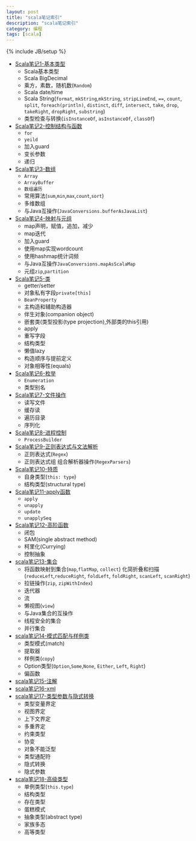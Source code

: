 ```yaml
---
layout: post
title: "scala笔记索引"
description: "scala笔记索引"
category: 编程
tags: [scala]
---
```

{% include JB/setup %}

* [Scala笔记1-基本类型](http://zhangjunhd.github.io/2013/12/16/scala-note1-data-type.html)
  * Scala基本类型
  * Scala BigDecimal
  * 乘方，素数，随机数(`Random`)
  * Scala date/time
  * Scala String(`format`, `mkString`,`mkString`, `stripLineEnd`, `==`, `count`, `split`, `foreach(println)`, `distinct`, `diff`, `intersect`, `take`, `drop`, `takeRight`, `dropRight`, `substring`)
  * 类型检查与转换(`isInstanceOf`, `asInstanceOf`, `classOf`)
* [Scala笔记2-控制结构与函数](http://zhangjunhd.github.io/2013/12/17/scala-note2-condition-and-function.html)
  * `for`
  * `yeild`
  * 加入guard
  * 变长参数
  * 递归
* [Scala笔记3-数组](http://zhangjunhd.github.io/2013/12/18/scala-note3-array.html)
  * `Array`
  * `ArrayBuffer`
  * `数组遍历`
  * 常用算法(`sum`,`min`,`max`,`count`,`sort`)
  * 多维数组
  * 与Java互操作(`JavaConversions.bufferAsJavaList`)
* [Scala笔记4-映射与元组](http://zhangjunhd.github.io/2013/12/19/scala-note4-map-and-tuple.html)
  * map声明，赋值，追加，减少
  * map迭代
  * 加入guard
  * 使用map实现wordcount
  * 使用hashmap统计词频
  * 与Java互操作`JavaConversions.mapAsScalaMap`
  * 元组`zip`,`partition`
* [Scala笔记5-类](http://zhangjunhd.github.io/2013/12/20/scala-note5-class.html)
  * getter/setter
  * 对象私有字段`private[this]`
  * `BeanProperty`
  * 主构造和辅助构造器
  * 伴生对象(companion object)
  * 嵌套类(类型投影(type projection),外部类的this引用)
  * apply
  * 重写字段
  * 结构类型
  * 懒值lazy
  * 构造顺序与提前定义
  * 对象相等性(equals)
* [Scala笔记6-枚举](http://zhangjunhd.github.io/2013/12/21/scala-note6-enumeration.html)
  * `Enumeration`
  * 类型别名
* [Scala笔记7-文件操作](http://zhangjunhd.github.io/2013/12/22/scala-note7-file.html)
  * 读写文件
  * 缓存读
  * 遍历目录
  * 序列化
* [Scala笔记8-进程控制](http://zhangjunhd.github.io/2013/12/23/scala-note8-process.html)
  * `ProcessBuilder`
* [Scala笔记9-正则表达式与文法解析](http://zhangjunhd.github.io/2013/12/24/scala-note9-regex.html)
  * 正则表达式(`Regex`)
  * 正则表达式组
  组合解析器操作(`RegexParsers`)
* [Scala笔记10-特质](http://zhangjunhd.github.io/2013/12/25/scala-note10-trait.html)
  * 自身类型(`this: type`)
  * 结构类型(structural type)
* [Scala笔记11-apply函数](http://zhangjunhd.github.io/2013/12/26/scala-note11-apply.html)
  * `apply`
  * `unapply`
  * `update`
  * `unapplySeq`
* [Scala笔记12-高阶函数](http://zhangjunhd.github.io/2013/12/27/scala-note12-high-order-function.html)
  * 闭包
  * SAM(single abstract method)
  * 柯里化(Currying)
  * 控制抽象
* [scala笔记13-集合](http://zhangjunhd.github.io/2013/12/31/scala-note13-collections.html)
  * 将函数映射到集合(`map`,`flatMap`, `collect`)
  化简折叠和扫描(`reduceLeft`,`reduceRight`, `foldLeft`, `foldRight`, `scanLeft`, `scanRight`)
  * 拉链操作(`zip`, `zipWithIndex`)
  * 迭代器
  * 流
  * 懒视图(`view`)
  * 与Java集合的互操作
  * 线程安全的集合
  * 并行集合
* [scala笔记14-模式匹配与样例类](http://zhangjunhd.github.io/2013/12/31/scala-note14-pattern-match.html)
  * 类型模式(match)
  * 提取器
  * 样例类(`copy`)
  * Option类型(`Option`,`Some`,`None`, `Either`, `Left`, `Right`)
  * 偏函数
* [scala笔记15-注解](http://zhangjunhd.github.io/2013/12/31/scala-note15-annotations.html)
* [scala笔记16-xml](http://zhangjunhd.github.io/2014/01/01/scala-note16-xml.html)
* [scala笔记17-类型参数与隐式转换](http://zhangjunhd.github.io/2014/01/01/scala-note17-type-parameters.html)
  * 类型变量界定
  * 视图界定
  * 上下文界定
  * 多重界定
  * 约束类型
  * 协变
  * 对象不能泛型
  * 类型通配符
  * 隐式转换
  * 隐式参数
* [scala笔记18-高级类型](http://zhangjunhd.github.io/2014/01/02/scala-note18-advanced-types.html)
  * 单例类型(`this.type`)
  * 结构类型
  * 存在类型
  * 蛋糕模式
  * 抽象类型(abstract type)
  * 家族多态
  * 高等类型
